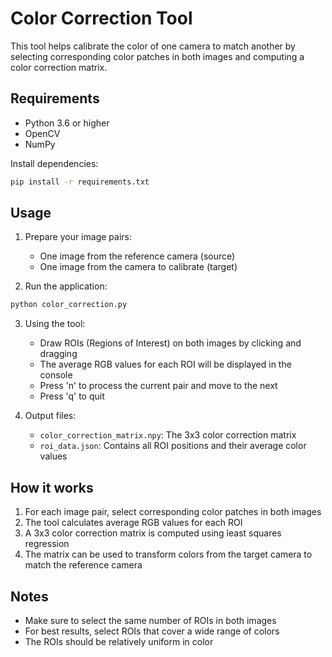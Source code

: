# Color Correction Tool

This tool helps calibrate the color of one camera to match another by selecting corresponding color patches in both images and computing a color correction matrix.

## Requirements

- Python 3.6 or higher
- OpenCV
- NumPy

Install dependencies:
```bash
pip install -r requirements.txt
```

## Usage

1. Prepare your image pairs:
   - One image from the reference camera (source)
   - One image from the camera to calibrate (target)

2. Run the application:
```bash
python color_correction.py
```

3. Using the tool:
   - Draw ROIs (Regions of Interest) on both images by clicking and dragging
   - The average RGB values for each ROI will be displayed in the console
   - Press 'n' to process the current pair and move to the next
   - Press 'q' to quit

4. Output files:
   - `color_correction_matrix.npy`: The 3x3 color correction matrix
   - `roi_data.json`: Contains all ROI positions and their average color values

## How it works

1. For each image pair, select corresponding color patches in both images
2. The tool calculates average RGB values for each ROI
3. A 3x3 color correction matrix is computed using least squares regression
4. The matrix can be used to transform colors from the target camera to match the reference camera

## Notes

- Make sure to select the same number of ROIs in both images
- For best results, select ROIs that cover a wide range of colors
- The ROIs should be relatively uniform in color 